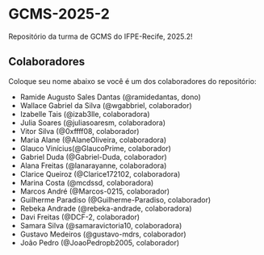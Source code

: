# GCMS-2025-2

Repositório da turma de GCMS do IFPE-Recife, 2025.2!

## Colaboradores

Coloque seu nome abaixo se você é um dos colaboradores do repositório:

* Ramide Augusto Sales Dantas (@ramidedantas, dono)
* Wallace Gabriel da Silva (@wgabbriel, colaborador)
* Izabelle Tais (@izab3lle, colaboradora)
* Julia Soares (@juliasoaresm, colaboradora)
* Vitor Silva (@0xffff08, colaborador)
* Maria Alane (@AlaneOliveira, colaboradora)
* Glauco Vinícius(@GlaucoPrime, colaborador)
* Gabriel Duda (@Gabriel-Duda, colaborador)
* Alana Freitas (@lanarayanne, colaboradora)
* Clarice Queiroz (@Clarice172102, colaboradora)
* Marina Costa (@mcdssd, colaboradora)
* Marcos André (@Marcos-0215, colaborador)
* Guilherme Paradiso (@Guilherme-Paradiso, colaborador)
* Rebeka Andrade (@rebeka-andrade, colaboradora)
* Davi Freitas (@DCF-2, colaborador)
* Samara Silva (@samaravictoria10, colaboradora)
* Gustavo Medeiros (@gustavo-mdrs, colaborador)
* João Pedro (@JoaoPedropb2005, colaborador)
